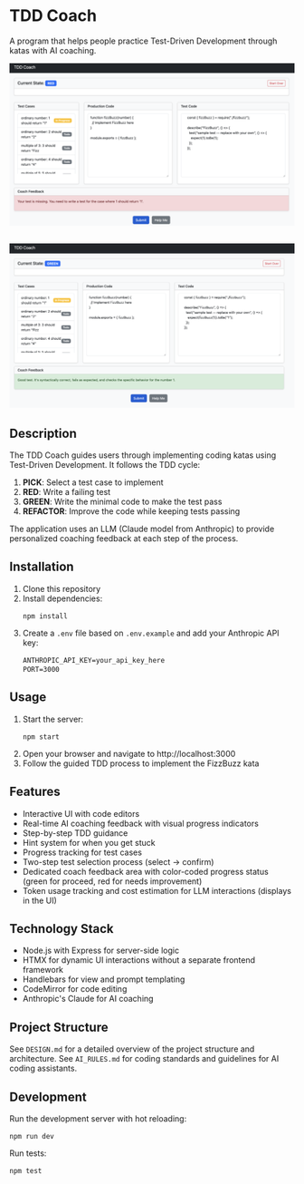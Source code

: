 # TDD Coach

A program that helps people practice Test-Driven Development through katas with AI coaching.

  <img src="./docs/tdd%20coach%203.png" alt="TDD Coach screenshot" width="600" style="padding-bottom: 2em;">

  <img src="./docs/tdd-coach%206.png" alt="TDD Coach screenshot" width="600">

## Description

The TDD Coach guides users through implementing coding katas using Test-Driven Development. It follows the TDD cycle:

1. **PICK**: Select a test case to implement
2. **RED**: Write a failing test
3. **GREEN**: Write the minimal code to make the test pass
4. **REFACTOR**: Improve the code while keeping tests passing

The application uses an LLM (Claude model from Anthropic) to provide personalized coaching feedback at each step of the process.

## Installation

1. Clone this repository
2. Install dependencies:
   ```
   npm install
   ```
3. Create a `.env` file based on `.env.example` and add your Anthropic API key:
   ```
   ANTHROPIC_API_KEY=your_api_key_here
   PORT=3000
   ```

## Usage

1. Start the server:
   ```
   npm start
   ```
2. Open your browser and navigate to http://localhost:3000
3. Follow the guided TDD process to implement the FizzBuzz kata

## Features

- Interactive UI with code editors
- Real-time AI coaching feedback with visual progress indicators
- Step-by-step TDD guidance
- Hint system for when you get stuck
- Progress tracking for test cases
- Two-step test selection process (select → confirm)
- Dedicated coach feedback area with color-coded progress status (green for proceed, red for needs improvement)
- Token usage tracking and cost estimation for LLM interactions (displays in the UI)

## Technology Stack

- Node.js with Express for server-side logic
- HTMX for dynamic UI interactions without a separate frontend framework
- Handlebars for view and prompt templating
- CodeMirror for code editing
- Anthropic's Claude for AI coaching

## Project Structure

See `DESIGN.md` for a detailed overview of the project structure and architecture.
See `AI_RULES.md` for coding standards and guidelines for AI coding assistants.

## Development

Run the development server with hot reloading:
```
npm run dev
```

Run tests:
```
npm test
```
